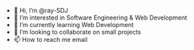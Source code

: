 - 👋 Hi, I’m @ray-SDJ
- 👀 I’m interested in Software Engineering & Web Development
- 🌱 I’m currently learning Web Development
- 💞️ I’m looking to collaborate on small projects
- 📫 How to reach me email

<!---
ray-SDJ/ray-SDJ is a ✨ special ✨ repository because its `README.md` (this file) appears on your GitHub profile.
You can click the Preview link to take a look at your changes.
--->
